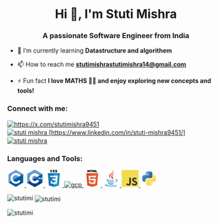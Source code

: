 
<h1 align="center">Hi 👋, I'm Stuti Mishra</h1>
<h3 align="center">A passionate Software Engineer from India</h3>

- 🌱 I’m currently learning **Datastructure and algorithem**

- 📫 How to reach me **stutimishrastutimishra14@gmail.com**

- ⚡ Fun fact **I love MATHS 🧑‍🏫 and enjoy exploring new concepts and tools!**

<h3 align="left">Connect with me:</h3>
<p align="left">
<a href="https://twitter.com/https://x.com/stutimishra9451" target="blank"><img align="center" src="https://raw.githubusercontent.com/rahuldkjain/github-profile-readme-generator/master/src/images/icons/Social/twitter.svg" alt="https://x.com/stutimishra9451" height="30" width="40" /></a>
<a href="https://linkedin.com/in/stuti mishra [https://www.linkedin.com/in/stuti-mishra9451/]" target="blank"><img align="center" src="https://raw.githubusercontent.com/rahuldkjain/github-profile-readme-generator/master/src/images/icons/Social/linked-in-alt.svg" alt="stuti mishra [https://www.linkedin.com/in/stuti-mishra9451/]" height="30" width="40" /></a>
<a href="https://www.youtube.com/c/stuti mishra" target="blank"><img align="center" src="https://raw.githubusercontent.com/rahuldkjain/github-profile-readme-generator/master/src/images/icons/Social/youtube.svg" alt="stuti mishra" height="30" width="40" /></a>
</p>

<h3 align="left">Languages and Tools:</h3>
<p align="left"> <a href="https://www.cprogramming.com/" target="_blank" rel="noreferrer"> <img src="https://raw.githubusercontent.com/devicons/devicon/master/icons/c/c-original.svg" alt="c" width="40" height="40"/> </a> <a href="https://www.w3schools.com/cpp/" target="_blank" rel="noreferrer"> <img src="https://raw.githubusercontent.com/devicons/devicon/master/icons/cplusplus/cplusplus-original.svg" alt="cplusplus" width="40" height="40"/> </a> <a href="https://www.w3schools.com/css/" target="_blank" rel="noreferrer"> <img src="https://raw.githubusercontent.com/devicons/devicon/master/icons/css3/css3-original-wordmark.svg" alt="css3" width="40" height="40"/> </a> <a href="https://cloud.google.com" target="_blank" rel="noreferrer"> <img src="https://www.vectorlogo.zone/logos/google_cloud/google_cloud-icon.svg" alt="gcp" width="40" height="40"/> </a> <a href="https://www.w3.org/html/" target="_blank" rel="noreferrer"> <img src="https://raw.githubusercontent.com/devicons/devicon/master/icons/html5/html5-original-wordmark.svg" alt="html5" width="40" height="40"/> </a> <a href="https://www.java.com" target="_blank" rel="noreferrer"> <img src="https://raw.githubusercontent.com/devicons/devicon/master/icons/java/java-original.svg" alt="java" width="40" height="40"/> </a> <a href="https://developer.mozilla.org/en-US/docs/Web/JavaScript" target="_blank" rel="noreferrer"> <img src="https://raw.githubusercontent.com/devicons/devicon/master/icons/javascript/javascript-original.svg" alt="javascript" width="40" height="40"/> </a> <a href="https://www.python.org" target="_blank" rel="noreferrer"> <img src="https://raw.githubusercontent.com/devicons/devicon/master/icons/python/python-original.svg" alt="python" width="40" height="40"/> </a> </p>

<p><img align="left" src="https://github-readme-stats.vercel.app/api/top-langs?username=stutimi&show_icons=true&locale=en&layout=compact" alt="stutimi" /></p>

<p>&nbsp;<img align="center" src="https://github-readme-stats.vercel.app/api?username=stutimi&show_icons=true&locale=en" alt="stutimi" /></p>

<p><img align="center" src="https://github-readme-streak-stats.herokuapp.com/?user=stutimi&" alt="stutimi" /></p>
